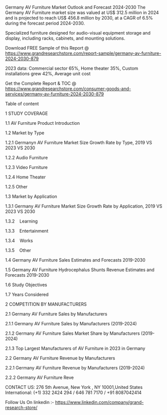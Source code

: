 Germany AV Furniture Market Outlook and Forecast 2024-2030
The Germany AV Furniture market size was valued at US$ 312.5 million in 2024 and is projected to reach US$ 456.8 million by 2030, at a CAGR of 6.5% during the forecast period 2024-2030.

Specialized furniture designed for audio-visual equipment storage and display, including racks, cabinets, and mounting solutions.

Download FREE Sample of this Report @ https://www.grandresearchstore.com/report-sample/germany-av-furniture-2024-2030-879

2023 data: Commercial sector 65%, Home theater 35%, Custom installations grew 42%, Average unit cost

Get the Complete Report & TOC @ https://www.grandresearchstore.com/consumer-goods-and-services/germany-av-furniture-2024-2030-879

Table of content

1 STUDY COVERAGE

1.1 AV Furniture Product Introduction

1.2 Market by Type

1.2.1 Germanyn AV Furniture Market Size Growth Rate by Type, 2019 VS 2023 VS 2030

1.2.2 Audio Furniture

1.2.3 Video Furniture

1.2.4 Home Theater

1.2.5 Other

1.3 Market by Application

1.3.1 Germany AV Furniture Market Size Growth Rate by Application, 2019 VS 2023 VS 2030

1.3.2    Learning

1.3.3    Entertainment

1.3.4    Works

1.3.5    Other

1.4 Germany AV Furniture Sales Estimates and Forecasts 2019-2030

1.5 Germany AV Furniture Hydrocephalus Shunts Revenue Estimates and Forecasts 2019-2030

1.6 Study Objectives

1.7 Years Considered

2 COMPETITION BY MANUFACTURERS

2.1 Germany AV Furniture Sales by Manufacturers

2.1.1 Germany AV Furniture Sales by Manufacturers (2019-2024)

2.1.2 Germany AV Furniture Sales Market Share by Manufacturers (2019-2024)

2.1.3 Top Largest Manufacturers of AV Furniture in 2023 in Germany

2.2 Germany AV Furniture Revenue by Manufacturers

2.2.1 Germany AV Furniture Revenue by Manufacturers (2019-2024)

2.2.2 Germany AV Furniture Reve

CONTACT US:
276 5th Avenue, New York , NY 10001,United States
International: (+1) 332 2424 294 / 646 781 7170 / +91 8087042414

Follow Us On linkedin :- https://www.linkedin.com/company/grand-research-store/
